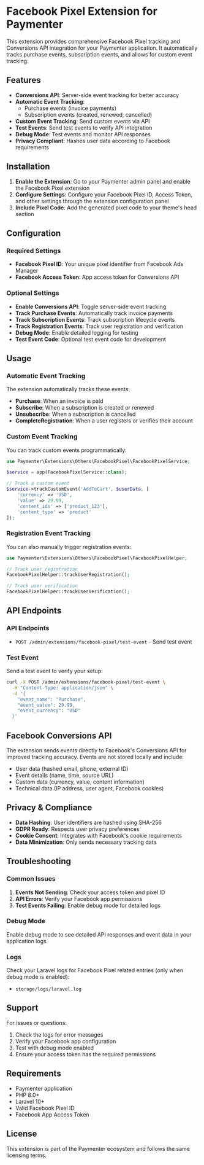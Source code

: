 # Facebook Pixel Extension for Paymenter

This extension provides comprehensive Facebook Pixel tracking and Conversions API integration for your Paymenter application. It automatically tracks purchase events, subscription events, and allows for custom event tracking.

## Features

- **Conversions API**: Server-side event tracking for better accuracy
- **Automatic Event Tracking**: 
  - Purchase events (invoice payments)
  - Subscription events (created, renewed, cancelled)
- **Custom Event Tracking**: Send custom events via API
- **Test Events**: Send test events to verify API integration
- **Debug Mode**: Test events and monitor API responses
- **Privacy Compliant**: Hashes user data according to Facebook requirements

## Installation

1. **Enable the Extension**: Go to your Paymenter admin panel and enable the Facebook Pixel extension
2. **Configure Settings**: Configure your Facebook Pixel ID, Access Token, and other settings through the extension configuration panel
3. **Include Pixel Code**: Add the generated pixel code to your theme's head section

## Configuration

### Required Settings

- **Facebook Pixel ID**: Your unique pixel identifier from Facebook Ads Manager
- **Facebook Access Token**: App access token for Conversions API

### Optional Settings

- **Enable Conversions API**: Toggle server-side event tracking
- **Track Purchase Events**: Automatically track invoice payments
- **Track Subscription Events**: Track subscription lifecycle events
- **Track Registration Events**: Track user registration and verification
- **Debug Mode**: Enable detailed logging for testing
- **Test Event Code**: Optional test event code for development

## Usage

### Automatic Event Tracking

The extension automatically tracks these events:

- **Purchase**: When an invoice is paid
- **Subscribe**: When a subscription is created or renewed
- **Unsubscribe**: When a subscription is cancelled
- **CompleteRegistration**: When a user registers or verifies their account

### Custom Event Tracking

You can track custom events programmatically:

```php
use Paymenter\Extensions\Others\FacebookPixel\FacebookPixelService;

$service = app(FacebookPixelService::class);

// Track a custom event
$service->trackCustomEvent('AddToCart', $userData, [
    'currency' => 'USD',
    'value' => 29.99,
    'content_ids' => ['product_123'],
    'content_type' => 'product'
]);
```



### Registration Event Tracking

You can also manually trigger registration events:

```php
use Paymenter\Extensions\Others\FacebookPixel\FacebookPixelHelper;

// Track user registration
FacebookPixelHelper::trackUserRegistration();

// Track user verification
FacebookPixelHelper::trackUserVerification();
```

## API Endpoints

### API Endpoints

- `POST /admin/extensions/facebook-pixel/test-event` - Send test event

### Test Event

Send a test event to verify your setup:

```bash
curl -X POST /admin/extensions/facebook-pixel/test-event \
  -H "Content-Type: application/json" \
  -d '{
    "event_name": "Purchase",
    "event_value": 29.99,
    "event_currency": "USD"
  }'
```

## Facebook Conversions API

The extension sends events directly to Facebook's Conversions API for improved tracking accuracy. Events are not stored locally and include:

- User data (hashed email, phone, external ID)
- Event details (name, time, source URL)
- Custom data (currency, value, content information)
- Technical data (IP address, user agent, Facebook cookies)

## Privacy & Compliance

- **Data Hashing**: User identifiers are hashed using SHA-256
- **GDPR Ready**: Respects user privacy preferences
- **Cookie Consent**: Integrates with Facebook's cookie requirements
- **Data Minimization**: Only sends necessary tracking data

## Troubleshooting

### Common Issues

1. **Events Not Sending**: Check your access token and pixel ID
2. **API Errors**: Verify your Facebook app permissions
3. **Test Events Failing**: Enable debug mode for detailed logs

### Debug Mode

Enable debug mode to see detailed API responses and event data in your application logs.

### Logs

Check your Laravel logs for Facebook Pixel related entries (only when debug mode is enabled):
- `storage/logs/laravel.log`

## Support

For issues or questions:
1. Check the logs for error messages
2. Verify your Facebook app configuration
3. Test with debug mode enabled
4. Ensure your access token has the required permissions

## Requirements

- Paymenter application
- PHP 8.0+
- Laravel 10+
- Valid Facebook Pixel ID
- Facebook App Access Token

## License

This extension is part of the Paymenter ecosystem and follows the same licensing terms.
